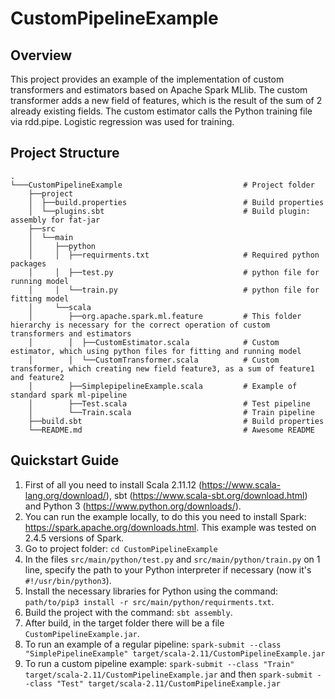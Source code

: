 # CustomPipelineExample

## Overview

This project provides an example of the implementation of custom transformers and estimators based on Apache Spark MLlib. 
The custom transformer adds a new field of features, which is the result of the sum of 2 already existing fields. 
The custom estimator calls the Python training file via rdd.pipe. Logistic regression was used for training.

## Project Structure

    .
    └───CustomPipelineExample                           # Project folder
        ├──project
        │  ├──build.properties                          # Build properties
        │  └──plugins.sbt                               # Build plugin: assembly for fat-jar              
        ├──src
        │  └──main
        │     ├──python
        │     │  ├──requirments.txt                     # Required python packages
        │     │  ├──test.py                             # python file for running model
        │     │  └──train.py                            # python file for fitting model
        │     └──scala
        │        ├──org.apache.spark.ml.feature         # This folder hierarchy is necessary for the correct operation of custom transformers and estimators
        │        │  ├──CustomEstimator.scala            # Custom estimator, which using python files for fitting and running model
        │        │  └──CustomTransformer.scala          # Custom transformer, which creating new field feature3, as a sum of feature1 and feature2
        │        ├──SimplepipelineExample.scala         # Example of standard spark ml-pipeline
        │        ├──Test.scala                          # Test pipeline
        │        └──Train.scala                         # Train pipeline 
        ├──build.sbt                                    # Build properties   
        └──README.md                                    # Awesome README


## Quickstart Guide

1. First of all you need to install Scala 2.11.12 (https://www.scala-lang.org/download/), sbt (https://www.scala-sbt.org/download.html) and Python 3 (https://www.python.org/downloads/).
2. You can run the example locally, to do this you need to install Spark: https://spark.apache.org/downloads.html. This example was tested on 2.4.5 versions of Spark.
3. Go to project folder: `cd CustomPipelineExample`
4. In the files `src/main/python/test.py` and `src/main/python/train.py` on 1 line, specify the path to your Python interpreter if necessary (now it's `#!/usr/bin/python3`).
5. Install the necessary libraries for Python using the command: `path/to/pip3 install -r src/main/python/requirments.txt`.
6. Build the project with the command: `sbt assembly`.
7. After build, in the target folder there will be a file `CustomPipelineExample.jar`.
8. To run an example of a regular pipeline: `spark-submit --class "SimplePipelineExample" target/scala-2.11/CustomPipelineExample.jar`
9. To run a custom pipeline example: `spark-submit --class "Train" target/scala-2.11/CustomPipelineExample.jar` and then `spark-submit --class "Test" target/scala-2.11/CustomPipelineExample.jar`